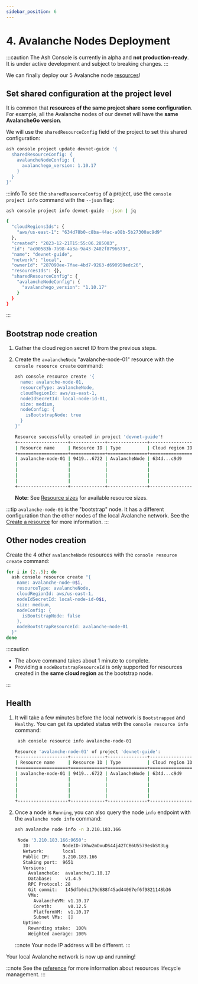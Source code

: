 ```yaml
---
sidebar_position: 6
---
```


# 4. Avalanche Nodes Deployment

:::caution
The Ash Console is currently in alpha and **not production-ready**. It is under active development and subject to breaking changes.
:::

We can finally deploy our 5 Avalanche node [resources](/docs/console/glossary#resource)!

## Set shared configuration at the project level

It is common that **resources of the same project share some configuration**. For example, all the Avalanche nodes of our devnet will have the **same AvalancheGo version**.

We will use the `sharedResourceConfig` field of the project to set this shared configuration:

```bash title="Command"
ash console project update devnet-guide '{
  sharedResourceConfig: {
    avalancheNodeConfig: {
      avalanchego_version: 1.10.17
    }
  }
}'
```

:::info
To see the `sharedResourceConfig` of a project, use the `console project info` command with the `--json` flag:

```bash title="Command"
ash console project info devnet-guide --json | jq
```

```bash title="Output"
{
  "cloudRegionsIds": {
    "aws/us-east-1": "634d78b0-c8ba-44ac-a08b-5b27300ac9d9"
  },
  "created": "2023-12-21T15:55:06.285003",
  "id": "ac00583b-7b98-4a3a-9a43-2402f8796673",
  "name": "devnet-guide",
  "network": "local",
  "ownerId": "287090ee-7fae-4bd7-9263-d690959edc26",
  "resourcesIds": {},
  "sharedResourceConfig": {
    "avalancheNodeConfig": {
      "avalanchego_version": "1.10.17"
    }
  }
}
```

:::

## Bootstrap node creation

1. Gather the cloud region secret ID from the previous steps.
2. Create the `avalancheNode` "avalanche-node-01" resource with the `console resource create` command:

   ```bash title="Command"
   ash console resource create '{
     name: avalanche-node-01,
     resourceType: avalancheNode,
     cloudRegionId: aws/us-east-1,
     nodeIdSecretId: local-node-id-01,
     size: medium,
     nodeConfig: {
       isBootstrapNode: true
     }
   }'
   ```

   ```bash title="Output"
   Resource successfully created in project 'devnet-guide'!
   +-------------------+-------------+---------------+-----------------+--------+------------------+---------+--------------------------+
   | Resource name     | Resource ID | Type          | Cloud region ID | Size   | Created at       | Status  | Resource specific        |
   +===================+=============+===============+=================+========+==================+=========+==========================+
   | avalanche-node-01 | 9419...6722 | AvalancheNode | 634d...c9d9     | Medium | 2023-12-21T16:01 | Pending |  IP address   | None     |
   |                   |             |               |                 |        |                  |         |  Running      | false    |
   |                   |             |               |                 |        |                  |         |  Bootstrapped | [false]  |
   |                   |             |               |                 |        |                  |         |  Healthy      | [false]  |
   |                   |             |               |                 |        |                  |         |  Restart req. | false    |
   +-------------------+-------------+---------------+-----------------+--------+------------------+---------+--------------------------+
   ```

   **Note:** See [Resource sizes](/docs/console/reference/resource-management#resource-sizes) for available resource sizes.

:::tip
`avalanche-node-01` is the "bootstrap" node. It has a different configuration than the other nodes of the local Avalanche network. See the [Create a resource](/docs/console/reference/resource-management#create-a-resource) for more information.
:::

## Other nodes creation

Create the 4 other `avalancheNode` resources with the `console resource create` command:

```bash title="Command"
for i in {2..5}; do
  ash console resource create "{
    name: avalanche-node-0$i,
    resourceType: avalancheNode,
    cloudRegionId: aws/us-east-1,
    nodeIdSecretId: local-node-id-0$i,
    size: medium,
    nodeConfig: {
      isBootstrapNode: false
    },
    nodeBootstrapResourceId: avalanche-node-01
  }"
done
```

:::caution

- The above command takes about 1 minute to complete.
- Providing a `nodeBootstrapResourceId` is only supported for resources created in the **same cloud region** as the bootstrap node.

:::

## Health

1. It will take a few minutes before the local network is `Bootstrapped` and `Healthy`. You can get its updated status with the `console resource info` command:

   ```bash title="Command"
    ash console resource info avalanche-node-01
   ```

   ```bash title="Output"
   Resource 'avalanche-node-01' of project 'devnet-guide':
   +-------------------+-------------+---------------+-----------------+--------+------------------+---------+--------------------------------+
   | Resource name     | Resource ID | Type          | Cloud region ID | Size   | Created at       | Status  | Resource specific              |
   +===================+=============+===============+=================+========+==================+=========+================================+
   | avalanche-node-01 | 9419...6722 | AvalancheNode | 634d...c9d9     | Medium | 2023-12-21T16:01 | Running |  IP address   | 3.210.183.166  |
   |                   |             |               |                 |        |                  |         |  Running      | true           |
   |                   |             |               |                 |        |                  |         |  Bootstrapped | [false]        |
   |                   |             |               |                 |        |                  |         |  Healthy      | [false]        |
   |                   |             |               |                 |        |                  |         |  Restart req. | false          |
   +-------------------+-------------+---------------+-----------------+--------+------------------+---------+--------------------------------+
   ```

2. Once a node is `Running`, you can also query the node `info` endpoint with the `avalanche node info` command:

   ```bash title="Command"
   ash avalanche node info -n 3.210.183.166
   ```

   ```bash title="Output"
    Node '3.210.183.166:9650':
      ID:            NodeID-7Xhw2mDxuDS44j42TCB6U5579esbSt3Lg
      Network:       local
      Public IP:     3.210.183.166
      Staking port:  9651
      Versions:
        AvalancheGo:  avalanche/1.10.17
        Database:     v1.4.5
        RPC Protocol: 28
        Git commit:   145dfb0dc179d688f45ad44067ef6f9821148b36
        VMs:
          AvalancheVM: v1.10.17
          Coreth:      v0.12.5
          PlatformVM:  v1.10.17
          Subnet VMs:  []
      Uptime:
        Rewarding stake:  100%
        Weighted average: 100%
   ```

   :::note
   Your node IP address will be different.
   :::

Your local Avalanche network is now up and running!

:::note
See the [reference](/docs/console/reference/resource-management) for more information about resources lifecycle management.
:::
